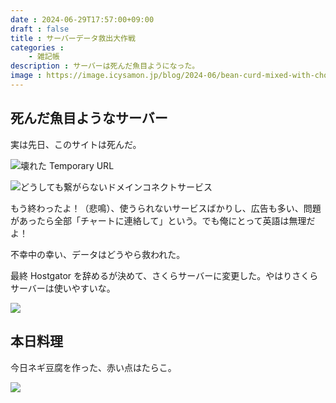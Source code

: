 ```yaml
---
date : 2024-06-29T17:57:00+09:00
draft : false
title : サーバーデータ救出大作戦
categories :
    - 雑記帳
description : サーバーは死んだ魚目ようになった。
image : https://image.icysamon.jp/blog/2024-06/bean-curd-mixed-with-chopped-green-onion.webp
---
```


## 死んだ魚目ようなサーバー
実は先日、このサイトは死んだ。

![壊れた Temporary URL](https://image.icysamon.jp/blog/2024-06/server-died-list.webp "壊れた Temporary URL")

![どうしても繋がらないドメインコネクトサービス](https://image.icysamon.jp/blog/2024-06/server-not-work.webp "どうしても繋がらないドメインコネクトサービス")

もう終わったよ！（悲鳴）、使うられないサービスばかりし、広告も多い、問題があったら全部「チャートに連絡して」という。でも俺にとって英語は無理だよ！

不幸中の幸い、データはどうやら救われた。

最終 Hostgator を辞めるが決めて、さくらサーバーに変更した。やはりさくらサーバーは使いやすいな。

![](https://image.icysamon.jp/blog/2024-06/server-sakura-panel.webp)

## 本日料理
今日ネギ豆腐を作った、赤い点はたらこ。

![](https://image.icysamon.jp/blog/2024-06/bean-curd-mixed-with-chopped-green-onion.webp)
